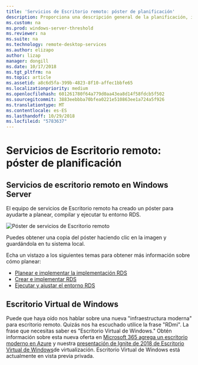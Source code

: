 ```yaml
---
title: 'Servicios de Escritorio remoto: póster de planificación'
description: Proporciona una descripción general de la planificación, implementación y ejecución de los servicios de Escritorio remoto
ms.custom: na
ms.prod: windows-server-threshold
ms.reviewer: na
ms.suite: na
ms.technology: remote-desktop-services
ms.author: elizapo
author: lizap
manager: dongill
ms.date: 10/17/2018
ms.tgt_pltfrm: na
ms.topic: article
ms.assetid: a8c6d5fa-399b-4823-8f10-affec1bbfe65
ms.localizationpriority: medium
ms.openlocfilehash: 601261780f64a779d0aa43ea8d14f58fdcb5f502
ms.sourcegitcommit: 3883eebbba70bfea0221e510863ee1a724a5f926
ms.translationtype: MT
ms.contentlocale: es-ES
ms.lasthandoff: 10/29/2018
ms.locfileid: "5783637"
---
```

# Servicios de Escritorio remoto: póster de planificación

## Servicios de escritorio remoto en Windows Server

El equipo de servicios de Escritorio remoto ha creado un póster para ayudarte a planear, compilar y ejecutar tu entorno RDS.

![Póster de servicios de Escritorio remoto](.\media\rds-poster-download.png)

Puedes obtener una copia del póster haciendo clic en la imagen y guardándola en tu sistema local.

Echa un vistazo a los siguientes temas para obtener más información sobre cómo planear:

- [Planear e implementar la implementación RDS](rds-plan-and-design.md)
- [Crear e implementar RDS](rds-build-and-deploy.md)
- [Ejecutar y ajustar el entorno RDS](rds-run-and-tune.md)

## Escritorio Virtual de Windows

Puede que haya oído nos hablar sobre una nueva "infraestructura moderna" para escritorio remoto. Quizás nos ha escuchado utilice la frase "RDmi". La frase que necesitas saber es "Escritorio Virtual de Windows." Obtén información sobre esta nueva oferta en [Microsoft 365 agrega un escritorio moderno en Azure](https://azure.microsoft.com/blog/microsoft-365-adds-modern-desktop-on-azure/) y nuestra [presentación de Ignite de 2018 de Escritorio Virtual de Windows](https://www.youtube.com/watch?v=_7G37PFYVe4)de virtualización. Escritorio Virtual de Windows está actualmente en vista previa privada.